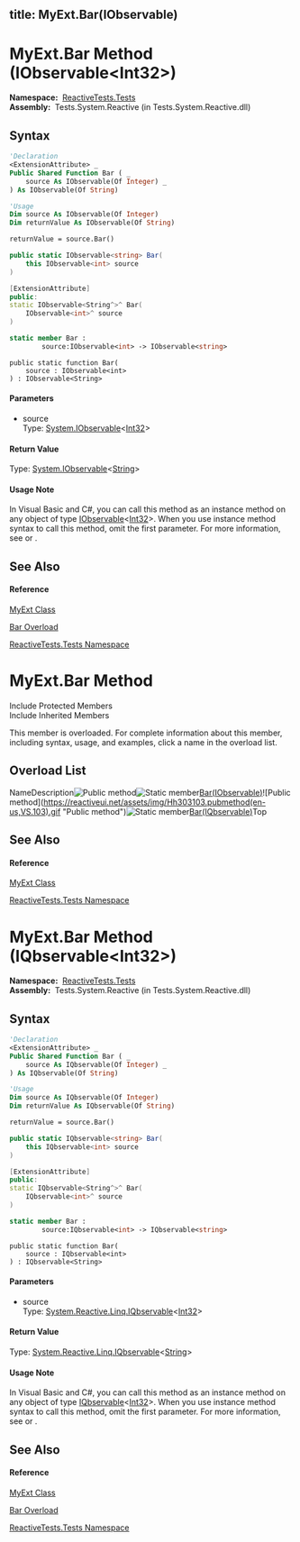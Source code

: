 title: MyExt.Bar(IObservable<Int32>)
---
# MyExt.Bar Method (IObservable\<Int32\>)

**Namespace:**  [ReactiveTests.Tests](ReactiveTests.Tests\ReactiveTests.Tests.md)  
**Assembly:**  Tests.System.Reactive (in Tests.System.Reactive.dll)

## Syntax

```vb
'Declaration
<ExtensionAttribute> _
Public Shared Function Bar ( _
    source As IObservable(Of Integer) _
) As IObservable(Of String)
```

```vb
'Usage
Dim source As IObservable(Of Integer)
Dim returnValue As IObservable(Of String)

returnValue = source.Bar()
```

```csharp
public static IObservable<string> Bar(
    this IObservable<int> source
)
```

```c++
[ExtensionAttribute]
public:
static IObservable<String^>^ Bar(
    IObservable<int>^ source
)
```

```fsharp
static member Bar : 
        source:IObservable<int> -> IObservable<string> 
```

```jscript
public static function Bar(
    source : IObservable<int>
) : IObservable<String>
```

#### Parameters

- source  
  Type: [System.IObservable](https://msdn.microsoft.com/en-us/library/Dd990377)\<[Int32](https://msdn.microsoft.com/en-us/library/td2s409d)\>

#### Return Value

Type: [System.IObservable](https://msdn.microsoft.com/en-us/library/Dd990377)\<[String](https://msdn.microsoft.com/en-us/library/s1wwdcbf)\>

#### Usage Note

In Visual Basic and C\#, you can call this method as an instance method on any object of type [IObservable](https://msdn.microsoft.com/en-us/library/Dd990377)\<[Int32](https://msdn.microsoft.com/en-us/library/td2s409d)\>. When you use instance method syntax to call this method, omit the first parameter. For more information, see [](https://msdn.microsoft.com/en-us/library/Bb384936) or [](https://msdn.microsoft.com/en-us/library/Bb383977).

## See Also

#### Reference

[MyExt Class](MyExt\MyExt.md)

[Bar Overload](Bar\MyExt.Bar.md)

[ReactiveTests.Tests Namespace](ReactiveTests.Tests\ReactiveTests.Tests.md)








# MyExt.Bar Method

Include Protected Members  
Include Inherited Members

This member is overloaded. For complete information about this member, including syntax, usage, and examples, click a name in the overload list.

## Overload List

NameDescription![Public method](https://reactiveui.net/assets/img/Hh303103.pubmethod(en-us,VS.103).gif "Public method")![Static member](https://reactiveui.net/assets/img/Hh244319.static(en-us,VS.103).gif "Static member")[Bar(IObservable<Int32>)](https://msdn.microsoft.com/en-us/library/m:reactivetests.tests.myext.bar(system.iobservable%7bsystem.int32%7d)(v=VS.103))![Public method](https://reactiveui.net/assets/img/Hh303103.pubmethod(en-us,VS.103).gif "Public method")![Static member](https://reactiveui.net/assets/img/Hh244319.static(en-us,VS.103).gif "Static member")[Bar(IQbservable<Int32>)](https://msdn.microsoft.com/en-us/library/m:reactivetests.tests.myext.bar(system.reactive.linq.iqbservable%7bsystem.int32%7d)(v=VS.103))Top

## See Also

#### Reference

[MyExt Class](MyExt\MyExt.md)

[ReactiveTests.Tests Namespace](ReactiveTests.Tests\ReactiveTests.Tests.md)





# MyExt.Bar Method (IQbservable\<Int32\>)

**Namespace:**  [ReactiveTests.Tests](ReactiveTests.Tests\ReactiveTests.Tests.md)  
**Assembly:**  Tests.System.Reactive (in Tests.System.Reactive.dll)

## Syntax

```vb
'Declaration
<ExtensionAttribute> _
Public Shared Function Bar ( _
    source As IQbservable(Of Integer) _
) As IQbservable(Of String)
```

```vb
'Usage
Dim source As IQbservable(Of Integer)
Dim returnValue As IQbservable(Of String)

returnValue = source.Bar()
```

```csharp
public static IQbservable<string> Bar(
    this IQbservable<int> source
)
```

```c++
[ExtensionAttribute]
public:
static IQbservable<String^>^ Bar(
    IQbservable<int>^ source
)
```

```fsharp
static member Bar : 
        source:IQbservable<int> -> IQbservable<string> 
```

```jscript
public static function Bar(
    source : IQbservable<int>
) : IQbservable<String>
```

#### Parameters

- source  
  Type: [System.Reactive.Linq.IQbservable](IQbservable\IQbservable(TSource).md)\<[Int32](https://msdn.microsoft.com/en-us/library/td2s409d)\>

#### Return Value

Type: [System.Reactive.Linq.IQbservable](IQbservable\IQbservable(TSource).md)\<[String](https://msdn.microsoft.com/en-us/library/s1wwdcbf)\>

#### Usage Note

In Visual Basic and C\#, you can call this method as an instance method on any object of type [IQbservable](IQbservable\IQbservable(TSource).md)\<[Int32](https://msdn.microsoft.com/en-us/library/td2s409d)\>. When you use instance method syntax to call this method, omit the first parameter. For more information, see [](https://msdn.microsoft.com/en-us/library/Bb384936) or [](https://msdn.microsoft.com/en-us/library/Bb383977).

## See Also

#### Reference

[MyExt Class](MyExt\MyExt.md)

[Bar Overload](Bar\MyExt.Bar.md)

[ReactiveTests.Tests Namespace](ReactiveTests.Tests\ReactiveTests.Tests.md)







